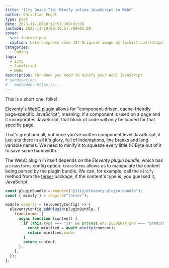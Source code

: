 ```yaml
---
title: "11ty Quick Tip: Minify inline JavaScript in WebC"
author: Christian Engel
type: post
date: 2023-11-10T09:10:57.709+01:00
lastmod: 2023-11-10T09:10:57.709+01:00
cover:
  src: feature.png
  caption: Lets compress some JS! Original image by [pikist.com](https://www.pikist.com/free-photo-innth/de).
categories:
  - Coding
tags:
  - 11ty
  - JavaScript
  - WebC
description: For when you need to minify your WebC JavaScript
# syndication:
#   mastodon: https://...
---
```


This is a short one, folks!

Eleventy's [WebC plugin](https://www.11ty.dev/docs/languages/webc/) allows for "component-driven, cache-friendly page-specific JavaScript", meaning, if a component is used on a page and it incorporates JavaScript, that block of code will only be loaded for that specific page.

That's great and all, but once you've written component level JavaScript, it just sits there in all it's glory, full of indentations, line breaks and long variable names. We need to minify it to squeeze every little (K)Byte out of it to save some bandwidth.

The WebC plugin in itself depends on the _Eleventy plugin bundle_, which has a `transforms` config option. `transforms` allows us to manipulate the content being parsed by the plugin bundle. We can, for example, call the `minify` method from the [terser](https://www.npmjs.com/package/terser) package, if the content's type is, you guessed it, JavaScript.

```javascript
const pluginBundle = require("@11ty/eleventy-plugin-bundle");
const { minify } = require("terser");

module.exports = (eleventyConfig) => {
  eleventyConfig.addPlugin(pluginBundle, {
    transforms: [
      async function (content) {
        if (this.type === "js" && process.env.ELEVENTY_ENV === "production") {
          const minified = await minify(content);
          return minified.code;
        }
        return content;
      },
    ],
  });
};
```
